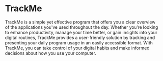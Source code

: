 <h1>TrackMe </h1>
<p>TrackMe is a simple yet effective program that offers you a clear overview of the applications you've used throughout the day. Whether you're looking to enhance productivity, manage your time better, or gain insights into your digital routines, TrackMe provides a user-friendly solution by tracking and presenting your daily program usage in an easily accessible format. With TrackMe, you can take control of your digital habits and make informed decisions about how you use your computer.<p>
